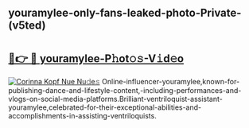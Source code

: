 ## youramylee-only-fans​-leaked-photo​-Private-(v5ted)


# <h2><a href="https://mediaupload.pro?title=youramylee&ref=git">🔗👉 🔴 youramylee-P𝚑ot𝚘𝚜-V𝚒d𝚎o</a></h2>

[![Corinna Kopf Nue Nu𝚍e𝚜](https://i.imgur.com/0qMVB7G.gif)](https://mediaupload.pro?title=youramylee&ref=git)
Online-influencer-youramylee,known-for-publishing-dance-and-lifestyle-content,-including-performances-and-vlogs-on-social-media-platforms.Brilliant-ventriloquist-assistant-youramylee,celebrated-for-their-exceptional-abilities-and-accomplishments-in-assisting-ventriloquists.  